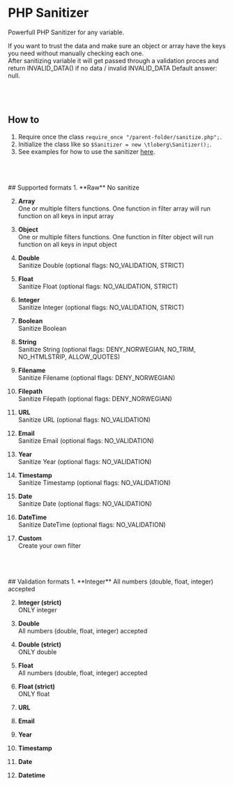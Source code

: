 # PHP Sanitizer  
Powerfull PHP Sanitizer for any variable.  
  
If you want to trust the data and make sure an object or array have the keys you need without manually checking each one.  
After sanitizing variable it will get passed through a validation proces and return INVALID_DATA() if no data / invalid INVALID_DATA Default answer: null.  
<br>
<br>
<br>
## How to  
1. Require once the class `require_once "/parent-folder/sanitize.php";`.  
2. Initialize the class like so `$Sanitizer = new \tloberg\Sanitizer();`.  
3. See examples for how to use the sanitizer [here](https://github.com/thomastloberg/php-sanitizer/blob/master/example.php).  
<br>
<br>
<br>
## Supported formats  
1. **Raw**  
  No sanitize  
  
2. **Array**  
  One or multiple filters functions. One function in filter array will run function on all keys in input array  
  
3. **Object**  
  One or multiple filters functions. One function in filter object will run function on all keys in input object  
  
4. **Double**  
  Sanitize Double (optional flags: NO_VALIDATION, STRICT)  
  
5. **Float**  
  Sanitize Float (optional flags: NO_VALIDATION, STRICT)  
  
6. **Integer**  
  Sanitize Integer (optional flags: NO_VALIDATION, STRICT)  
  
7. **Boolean**  
  Sanitize Boolean  
  
8. **String**  
  Sanitize String   (optional flags: DENY_NORWEGIAN, NO_TRIM, NO_HTMLSTRIP, ALLOW_QUOTES)  
  
9. **Filename**  
  Sanitize Filename (optional flags: DENY_NORWEGIAN)  
  
10. **Filepath**  
  Sanitize Filepath (optional flags: DENY_NORWEGIAN)  
  
11. **URL**  
  Sanitize URL (optional flags: NO_VALIDATION)  
  
12. **Email**  
  Sanitize Email (optional flags: NO_VALIDATION)  
  
13. **Year**  
  Sanitize Year (optional flags: NO_VALIDATION)  
  
14. **Timestamp**  
  Sanitize Timestamp (optional flags: NO_VALIDATION)  
  
15. **Date**  
  Sanitize Date (optional flags: NO_VALIDATION)  
  
16. **DateTime**  
  Sanitize DateTime (optional flags: NO_VALIDATION)  
  
17. **Custom**  
  Create your own filter
<br>
<br>
<br>
## Validation formats  
1. **Integer**  
  All numbers (double, float, integer) accepted  
  
2. **Integer (strict)**  
  ONLY integer
  
3. **Double**  
  All numbers (double, float, integer) accepted  
  
4. **Double (strict)**  
  ONLY double  
  
5. **Float**  
  All numbers (double, float, integer) accepted  
  
6. **Float (strict)**  
  ONLY float  
  
7. **URL**  
  
8. **Email**  
  
9. **Year**  
  
10. **Timestamp**  
  
11. **Date**  
  
12. **Datetime**  
